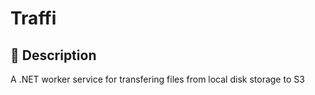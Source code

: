 # Traffi

## 📔 Description
A .NET worker service for transfering files from local disk storage to S3

